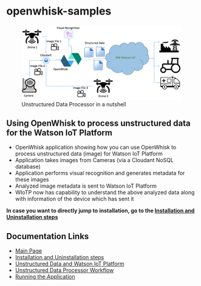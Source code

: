# openwhisk-samples

<figure><img src="resources/udprosolution.png"><figurecaption>Unstructured Data Processor in a nutshell</figurecaption></figure>   

## Using OpenWhisk to process unstructured data for the Watson IoT Platform ##
* OpenWhisk application showing how you can use OpenWhisk to process unstructured data (image) for Watson IoT Platform
* Application takes images from Cameras (via a Cloudant NoSQL database)
* Application performs visual recognition and generates metadata for these images
* Analyzed image metadata is sent to Watson IoT Platform
* WIoTP now has capability to understand the above analyzed data along with information of the device which has sent it

**In case you want to directly jump to installation, go to the [Installation and Uninstallation steps](/documentation/deployment.md)**

## Documentation Links ##
* [Main Page](/README.md)  
* [Installation and Uninstallation steps](/documentation/deployment.md)  
* [Unstructured Data and Watson IoT Platform](/documentation/needforudpro.md)  
* [Unstructured Data Processor Workflow](/documentation/udproflow.md)  
* [Running the Application](/testclient/README.md)  
